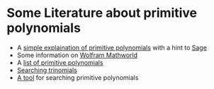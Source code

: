 # Some Literature about primitive polynomials

- A [simple explaination of primitive polynomials](https://cs.stackexchange.com/questions/62759/check-if-a-given-polynomial-is-primitive) with a hint to [Sage](https://www.sagemath.org/)
- Some information on [Wolfram Mathworld](https://mathworld.wolfram.com/PrimitivePolynomial.html)
- A [list of primitive polynomials](https://www.partow.net/programming/polynomials/index.html)
- [Searching trinomials](https://maths-people.anu.edu.au/~brent/pd/rpb235.pdf)
- [A tool](http://seanerikoconnor.freeservers.com/Mathematics/AbstractAlgebra/PrimitivePolynomials/overview.html) for searching primitive polynomials
